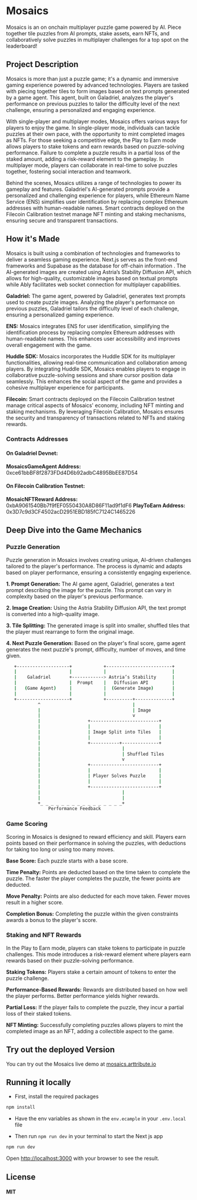 # Mosaics

Mosaics is an on onchain multiplayer puzzle game powered by AI. Piece together tile puzzles from AI prompts, stake assets, earn NFTs, and collaboratively solve puzzles in multiplayer challenges for a top spot on the leaderboard!

## Project Description

Mosaics is more than just a puzzle game; it's a dynamic and immersive gaming experience powered by advanced technologies. Players are tasked with piecing together tiles to form images based on text prompts generated by a game agent. This agent, built on Galadriel, analyzes the player's performance on previous puzzles to tailor the difficulty level of the next challenge, ensuring a personalized and engaging experience.

With single-player and multiplayer modes, Mosaics offers various ways for players to enjoy the game. In single-player mode, individuals can tackle puzzles at their own pace, with the opportunity to mint completed images as NFTs. For those seeking a competitive edge, the Play to Earn mode allows players to stake tokens and earn rewards based on puzzle-solving performance. Failure to complete a puzzle results in a partial loss of the staked amount, adding a risk-reward element to the gameplay. In multiplayer mode, players can collaborate in real-time to solve puzzles together, fostering social interaction and teamwork.

Behind the scenes, Mosaics utilizes a range of technologies to power its gameplay and features. Galadriel's AI-generated prompts provide a personalized and challenging experience for players, while Ethereum Name Service (ENS) simplifies user identification by replacing complex Ethereum addresses with human-readable names. Smart contracts deployed on the Filecoin Calibration testnet manage NFT minting and staking mechanisms, ensuring secure and transparent transactions.

## How it's Made

Mosaics is built using a combination of technologies and frameworks to deliver a seamless gaming experience. Next.js serves as the front-end frameworks and Supabase as the database for off-chain information . The AI-generated images are created using Astria’s Stability Diffusion API, which allows for high-quality, customizable images based on textual prompts while Ably facilitates web socket connection for multiplayer capabilities.

**Galadriel:** The game agent, powered by Galadriel, generates text prompts used to create puzzle images. Analyzing the player's performance on previous puzzles, Galadriel tailors the difficulty level of each challenge, ensuring a personalized gaming experience.

**ENS:** Mosaics integrates ENS for user identification, simplifying the identification process by replacing complex Ethereum addresses with human-readable names. This enhances user accessibility and improves overall engagement with the game.

**Huddle SDK:** Mosaics incorporates the Huddle SDK for its multiplayer functionalities, allowing real-time communication and collaboration among players. By integrating Huddle SDK, Mosaics enables players to engage in collaborative puzzle-solving sessions and share cursor position data seamlessly. This enhances the social aspect of the game and provides a cohesive multiplayer experience for participants.

**Filecoin:** Smart contracts deployed on the Filecoin Calibration testnet manage critical aspects of Mosaics' economy, including NFT minting and staking mechanisms. By leveraging Filecoin Calibration, Mosaics ensures the security and transparency of transactions related to NFTs and staking rewards.

### Contracts Addresses

#### On Galadriel Devnet:

**MosaicsGameAgent Address:** 0xce61bbBF8f2873FDd4D6b92adbC4895BbEE87D54

#### On Filecoin Calibration Testnet:

**MosaicNFTReward Address:** 0xbA9061540Bb7f9fEF0550430A8D86F11ad9f1dF6
**PlayToEarn Address:** 0x3D7c9d3CF4502acD2951EBD185fC7124C1465226

## Deep Dive into the Game Mechanics

### Puzzle Generation

Puzzle generation in Mosaics involves creating unique, AI-driven challenges tailored to the player's performance. The process is dynamic and adapts based on player performance, ensuring a consistently engaging experience.

**1. Prompt Generation:** The AI game agent, Galadriel, generates a text prompt describing the image for the puzzle. This prompt can vary in complexity based on the player's previous performance.

**2. Image Creation:** Using the Astria Stability Diffusion API, the text prompt is converted into a high-quality image.

**3. Tile Splitting:** The generated image is split into smaller, shuffled tiles that the player must rearrange to form the original image.

**4. Next Puzzle Generation:** Based on the player's final score, game agent generates the next puzzle's prompt, difficulty, number of moves, and time given.

```bash
   +--------------------+            +-------------------------+
   |                    |            |                         |
   |    Galadriel       +------------> Astria’s Stability      |
   |                    |  Prompt    |   Diffusion API         |
   |   (Game Agent)     |            |  (Generate Image)       |
   |                    |            |                         |
   +--------------------+            +----------+--------------+
            ^                                   |
            |                                   | Image
            |                                   v
            |                  +--------------------------+
            |                  |                          |
            |                  | Image Split into Tiles   |
            |                  |                          |
            |                  +-----------+--------------+
            |                               |
            |                               | Shuffled Tiles
            |                               v
            |                  +--------------------------+
            |                  |                          |
            |                  | Player Solves Puzzle     |
            |                  |                          |
            |                  +--------------------------+
            |                               |
            |                               |
            +_ _ _ _ _ _ _ _ _ _ _ _ _ _ _ _+
                Performance Feedback
```

### Game Scoring

Scoring in Mosaics is designed to reward efficiency and skill. Players earn points based on their performance in solving the puzzles, with deductions for taking too long or using too many moves.

**Base Score:** Each puzzle starts with a base score.

**Time Penalty:** Points are deducted based on the time taken to complete the puzzle. The faster the player completes the puzzle, the fewer points are deducted.

**Move Penalty:** Points are also deducted for each move taken. Fewer moves result in a higher score.

**Completion Bonus:** Completing the puzzle within the given constraints awards a bonus to the player's score.

### Staking and NFT Rewards

In the Play to Earn mode, players can stake tokens to participate in puzzle challenges. This mode introduces a risk-reward element where players earn rewards based on their puzzle-solving performance.

**Staking Tokens:** Players stake a certain amount of tokens to enter the puzzle challenge.

**Performance-Based Rewards:** Rewards are distributed based on how well the player performs. Better performance yields higher rewards.

**Partial Loss:** If the player fails to complete the puzzle, they incur a partial loss of their staked tokens.

**NFT Minting:** Successfully completing puzzles allows players to mint the completed image as an NFT, adding a collectible aspect to the game.

## Try out the deployed Version

You can try out the Mosaics live demo at [mosaics.arttribute.io](https://mosaics.arttribute.io)

## Running it locally

- First, install the required packages

```bash
npm install
```

- Have the env variables as shown in the `env.ecample` in your `.env.local` file

- Then run `npm run dev` in your terminal to start the Next js app

```bash
npm run dev
```

Open [http://localhost:3000](http://localhost:3000) with your browser to see the result.

## License

#### MIT

